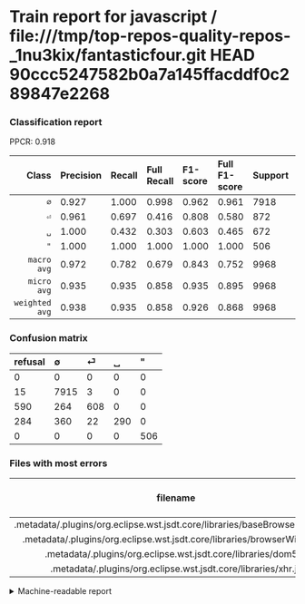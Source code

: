 # Train report for javascript / file:///tmp/top-repos-quality-repos-_1nu3kix/fantasticfour.git HEAD 90ccc5247582b0a7a145ffacddf0c289847e2268

### Classification report

PPCR: 0.918

| Class | Precision | Recall | Full Recall | F1-score | Full F1-score | Support | Full Support | PPCR |
|------:|:----------|:-------|:------------|:---------|:---------|:--------|:-------------|:-----|
| `∅` | 0.927| 1.000| 0.998| 0.962| 0.961| 7918| 7933| 0.998 |
| `⏎` | 0.961| 0.697| 0.416| 0.808| 0.580| 872| 1462| 0.596 |
| `␣` | 1.000| 0.432| 0.303| 0.603| 0.465| 672| 956| 0.703 |
| `"` | 1.000| 1.000| 1.000| 1.000| 1.000| 506| 506| 1.000 |
| `macro avg` | 0.972| 0.782| 0.679| 0.843| 0.752| 9968| 10857| 0.918 |
| `micro avg` | 0.935| 0.935| 0.858| 0.935| 0.895| 9968| 10857| 0.918 |
| `weighted avg` | 0.938| 0.935| 0.858| 0.926| 0.868| 9968| 10857| 0.918 |

### Confusion matrix

|refusal|  ∅| ⏎| ␣| "| 
|:---|:---|:---|:---|:---|
|0 |0 |0 |0 |0 |
|15 |7915 |3 |0 |0 |
|590 |264 |608 |0 |0 |
|284 |360 |22 |290 |0 |
|0 |0 |0 |0 |506 |

### Files with most errors

| filename | number of errors|
|:----:|:-----|
| .metadata/.plugins/org.eclipse.wst.jsdt.core/libraries/baseBrowserLibrary.js | 432 |
| .metadata/.plugins/org.eclipse.wst.jsdt.core/libraries/browserWindow.js | 177 |
| .metadata/.plugins/org.eclipse.wst.jsdt.core/libraries/dom5.js | 33 |
| .metadata/.plugins/org.eclipse.wst.jsdt.core/libraries/xhr.js | 7 |

<details>
    <summary>Machine-readable report</summary>
```json
{
  "cl_report": {"\"": {"f1-score": 1.0, "precision": 1.0, "recall": 1.0, "support": 506}, "macro avg": {"f1-score": 0.8431961839452962, "precision": 0.9718572641427576, "recall": 0.782104110478296, "support": 9968}, "micro avg": {"f1-score": 0.9348916532905297, "precision": 0.9348916532905297, "recall": 0.9348916532905297, "support": 9968}, "weighted avg": {"f1-score": 0.9261675941340469, "precision": 0.938497322532471, "recall": 0.9348916532905297, "support": 9968}, "\u2205": {"f1-score": 0.9619007109436714, "precision": 0.9269235273451224, "recall": 0.9996211164435463, "support": 7918}, "\u23ce": {"f1-score": 0.8079734219269104, "precision": 0.9605055292259084, "recall": 0.6972477064220184, "support": 872}, "\u2423": {"f1-score": 0.6029106029106029, "precision": 1.0, "recall": 0.43154761904761907, "support": 672}},
  "cl_report_full": {"\"": {"f1-score": 1.0, "precision": 1.0, "recall": 1.0, "support": 506}, "macro avg": {"f1-score": 0.7517359825476817, "precision": 0.9718572641427576, "recall": 0.6792367376215155, "support": 10857}, "micro avg": {"f1-score": 0.8949819927971188, "precision": 0.9348916532905297, "recall": 0.8583402413189647, "support": 10857}, "weighted avg": {"f1-score": 0.8679566719543518, "precision": 0.9412861219634461, "recall": 0.8583402413189647, "support": 10857}, "\u2205": {"f1-score": 0.9610247693054882, "precision": 0.9269235273451224, "recall": 0.9977309971007186, "support": 7933}, "\u23ce": {"f1-score": 0.5804295942720764, "precision": 0.9605055292259084, "recall": 0.4158686730506156, "support": 1462}, "\u2423": {"f1-score": 0.46548956661316215, "precision": 1.0, "recall": 0.303347280334728, "support": 956}},
  "ppcr": 0.9181173436492586
}
```
</details>
